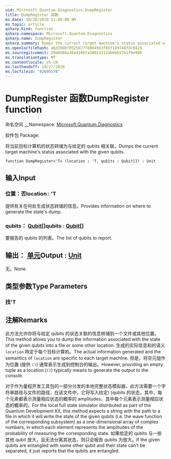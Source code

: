 ```yaml
---
uid: Microsoft.Quantum.Diagnostics.DumpRegister
title: DumpRegister 函数
ms.date: 10/26/2020 12:00:00 AM
ms.topic: article
qsharp.kind: function
qsharp.namespace: Microsoft.Quantum.Diagnostics
qsharp.name: DumpRegister
qsharp.summary: Dumps the current target machine's status associated with the given qubits.
ms.openlocfilehash: a6d29dbf0525077fd804563f85f189740fdc0429
ms.sourcegitcommit: 29e0d88a30e4166fa580132124b0eb57e1f0e986
ms.translationtype: MT
ms.contentlocale: zh-CN
ms.lasthandoff: 10/27/2020
ms.locfileid: "92695578"
---
```

# <a name="dumpregister-function"></a><span data-ttu-id="a7faf-102">DumpRegister 函数</span><span class="sxs-lookup"><span data-stu-id="a7faf-102">DumpRegister function</span></span>

<span data-ttu-id="a7faf-103">命名空间 [：](xref:Microsoft.Quantum.Diagnostics)</span><span class="sxs-lookup"><span data-stu-id="a7faf-103">Namespace: [Microsoft.Quantum.Diagnostics](xref:Microsoft.Quantum.Diagnostics)</span></span>

<span data-ttu-id="a7faf-104">软件包 [](https://nuget.org/packages/)</span><span class="sxs-lookup"><span data-stu-id="a7faf-104">Package: [](https://nuget.org/packages/)</span></span>


<span data-ttu-id="a7faf-105">将当前目标计算机的状态转储为与给定的 qubits 相关联。</span><span class="sxs-lookup"><span data-stu-id="a7faf-105">Dumps the current target machine's status associated with the given qubits.</span></span>

```qsharp
function DumpRegister<'T> (location : 'T, qubits : Qubit[]) : Unit
```


## <a name="input"></a><span data-ttu-id="a7faf-106">输入</span><span class="sxs-lookup"><span data-stu-id="a7faf-106">Input</span></span>

### <a name="location--t"></a><span data-ttu-id="a7faf-107">位置：否</span><span class="sxs-lookup"><span data-stu-id="a7faf-107">location : 'T</span></span>

<span data-ttu-id="a7faf-108">提供有关在何处生成状态转储的信息。</span><span class="sxs-lookup"><span data-stu-id="a7faf-108">Provides information on where to generate the state's dump.</span></span>


### <a name="qubits--qubit"></a><span data-ttu-id="a7faf-109">qubits： [Qubit](xref:microsoft.quantum.lang-ref.qubit)[]</span><span class="sxs-lookup"><span data-stu-id="a7faf-109">qubits : [Qubit](xref:microsoft.quantum.lang-ref.qubit)[]</span></span>

<span data-ttu-id="a7faf-110">要报告的 qubits 的列表。</span><span class="sxs-lookup"><span data-stu-id="a7faf-110">The list of qubits to report.</span></span>



## <a name="output--unit"></a><span data-ttu-id="a7faf-111">输出： [单元](xref:microsoft.quantum.lang-ref.unit)</span><span class="sxs-lookup"><span data-stu-id="a7faf-111">Output : [Unit](xref:microsoft.quantum.lang-ref.unit)</span></span>

<span data-ttu-id="a7faf-112">无。</span><span class="sxs-lookup"><span data-stu-id="a7faf-112">None.</span></span>

## <a name="type-parameters"></a><span data-ttu-id="a7faf-113">类型参数</span><span class="sxs-lookup"><span data-stu-id="a7faf-113">Type Parameters</span></span>

### <a name="t"></a><span data-ttu-id="a7faf-114">找</span><span class="sxs-lookup"><span data-stu-id="a7faf-114">'T</span></span>



## <a name="remarks"></a><span data-ttu-id="a7faf-115">注解</span><span class="sxs-lookup"><span data-stu-id="a7faf-115">Remarks</span></span>

<span data-ttu-id="a7faf-116">此方法允许你将与给定 qubits 的状态关联的信息转储到一个文件或其他位置。</span><span class="sxs-lookup"><span data-stu-id="a7faf-116">This method allows you to dump the information associated with the state of the given qubits into a file or some other location.</span></span>
<span data-ttu-id="a7faf-117">生成的实际信息和的语义 `location` 特定于每个目标计算机。</span><span class="sxs-lookup"><span data-stu-id="a7faf-117">The actual information generated and the semantics of `location` are specific to each target machine.</span></span> <span data-ttu-id="a7faf-118">但是，将空元组作为位置 (提供 `()`) 通常表示生成到控制台的输出。</span><span class="sxs-lookup"><span data-stu-id="a7faf-118">However, providing an empty tuple as a location (`()`) typically means to generate the output to the console.</span></span>

<span data-ttu-id="a7faf-119">对于作为量程开发工具包的一部分分发的本地完整状态模拟器，此方法需要一个字符串路径与文件的路径，在该文件中，它将写入给定)  (qubits 的状态，其中，每个元素都表示测量相应状态的概率的 amplitudes，其中每个元素表示测量相应状态的概率的。</span><span class="sxs-lookup"><span data-stu-id="a7faf-119">For the local full state simulator distributed as part of the Quantum Development Kit, this method  expects a string with the path to a file in which it will write the state of the given qubits (i.e. the wave function of the corresponding  subsystem) as a one-dimensional array of complex numbers, in which each element represents the amplitudes of the probability of measuring the corresponding state.</span></span>
<span data-ttu-id="a7faf-120">如果给定的 qubits 与一些其他 qubit 放大，且无法分离其状态，则只会报告 qubits 为放大。</span><span class="sxs-lookup"><span data-stu-id="a7faf-120">If the given qubits are entangled with some other qubit and their state can't be separated, it just reports that the qubits are entangled.</span></span>
